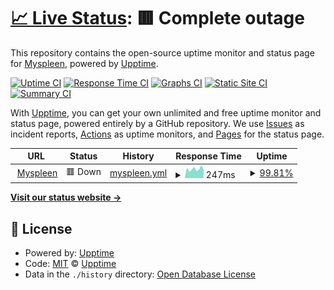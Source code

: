 # [📈 Live Status](https://hagabard.github.io/IsMyspleenDown/): <!--live status--> **🟥 Complete outage**

This repository contains the open-source uptime monitor and status page for [Myspleen](https://hagabard.github.io/IsMyspleenDown/), powered by [Upptime](https://github.com/upptime/upptime).

[![Uptime CI](https://github.com/Hagabard/IsMyspleenDown/workflows/Uptime%20CI/badge.svg)](https://github.com/Hagabard/IsMyspleenDown/actions?query=workflow%3A%22Uptime+CI%22)
[![Response Time CI](https://github.com/Hagabard/IsMyspleenDown/workflows/Response%20Time%20CI/badge.svg)](https://github.com/Hagabard/IsMyspleenDown/actions?query=workflow%3A%22Response+Time+CI%22)
[![Graphs CI](https://github.com/Hagabard/IsMyspleenDown/workflows/Graphs%20CI/badge.svg)](https://github.com/Hagabard/IsMyspleenDown/actions?query=workflow%3A%22Graphs+CI%22)
[![Static Site CI](https://github.com/Hagabard/IsMyspleenDown/workflows/Static%20Site%20CI/badge.svg)](https://github.com/Hagabard/IsMyspleenDown/actions?query=workflow%3A%22Static+Site+CI%22)
[![Summary CI](https://github.com/Hagabard/IsMyspleenDown/workflows/Summary%20CI/badge.svg)](https://github.com/Hagabard/IsMyspleenDown/actions?query=workflow%3A%22Summary+CI%22)

With [Upptime](https://upptime.js.org), you can get your own unlimited and free uptime monitor and status page, powered entirely by a GitHub repository. We use [Issues](https://github.com/Hagabard/IsMyspleenDown/issues) as incident reports, [Actions](https://github.com/Hagabard/IsMyspleenDown/actions) as uptime monitors, and [Pages](https://hagabard.github.io/IsMyspleenDown/) for the status page.

<!--start: status pages-->
<!-- This summary is generated by Upptime (https://github.com/upptime/upptime) -->
<!-- Do not edit this manually, your changes will be overwritten -->
<!-- prettier-ignore -->
| URL | Status | History | Response Time | Uptime |
| --- | ------ | ------- | ------------- | ------ |
| <img alt="" src="https://icons.duckduckgo.com/ip3/www.myspleen.org.ico" height="13"> [Myspleen](https://www.myspleen.org/uptime.php) | 🟥 Down | [myspleen.yml](https://github.com/Hagabard/IsMyspleenDown/commits/HEAD/history/myspleen.yml) | <details><summary><img alt="Response time graph" src="./graphs/myspleen/response-time-week.png" height="20"> 247ms</summary><br><a href="https://status.myspleen.org/history/myspleen"><img alt="Response time 767" src="https://img.shields.io/endpoint?url=https%3A%2F%2Fraw.githubusercontent.com%2FHagabard%2FIsMyspleenDown%2FHEAD%2Fapi%2Fmyspleen%2Fresponse-time.json"></a><br><a href="https://status.myspleen.org/history/myspleen"><img alt="24-hour response time 217" src="https://img.shields.io/endpoint?url=https%3A%2F%2Fraw.githubusercontent.com%2FHagabard%2FIsMyspleenDown%2FHEAD%2Fapi%2Fmyspleen%2Fresponse-time-day.json"></a><br><a href="https://status.myspleen.org/history/myspleen"><img alt="7-day response time 247" src="https://img.shields.io/endpoint?url=https%3A%2F%2Fraw.githubusercontent.com%2FHagabard%2FIsMyspleenDown%2FHEAD%2Fapi%2Fmyspleen%2Fresponse-time-week.json"></a><br><a href="https://status.myspleen.org/history/myspleen"><img alt="30-day response time 294" src="https://img.shields.io/endpoint?url=https%3A%2F%2Fraw.githubusercontent.com%2FHagabard%2FIsMyspleenDown%2FHEAD%2Fapi%2Fmyspleen%2Fresponse-time-month.json"></a><br><a href="https://status.myspleen.org/history/myspleen"><img alt="1-year response time 741" src="https://img.shields.io/endpoint?url=https%3A%2F%2Fraw.githubusercontent.com%2FHagabard%2FIsMyspleenDown%2FHEAD%2Fapi%2Fmyspleen%2Fresponse-time-year.json"></a></details> | <details><summary><a href="https://status.myspleen.org/history/myspleen">99.81%</a></summary><a href="https://status.myspleen.org/history/myspleen"><img alt="All-time uptime 99.56%" src="https://img.shields.io/endpoint?url=https%3A%2F%2Fraw.githubusercontent.com%2FHagabard%2FIsMyspleenDown%2FHEAD%2Fapi%2Fmyspleen%2Fuptime.json"></a><br><a href="https://status.myspleen.org/history/myspleen"><img alt="24-hour uptime 100.00%" src="https://img.shields.io/endpoint?url=https%3A%2F%2Fraw.githubusercontent.com%2FHagabard%2FIsMyspleenDown%2FHEAD%2Fapi%2Fmyspleen%2Fuptime-day.json"></a><br><a href="https://status.myspleen.org/history/myspleen"><img alt="7-day uptime 99.81%" src="https://img.shields.io/endpoint?url=https%3A%2F%2Fraw.githubusercontent.com%2FHagabard%2FIsMyspleenDown%2FHEAD%2Fapi%2Fmyspleen%2Fuptime-week.json"></a><br><a href="https://status.myspleen.org/history/myspleen"><img alt="30-day uptime 99.91%" src="https://img.shields.io/endpoint?url=https%3A%2F%2Fraw.githubusercontent.com%2FHagabard%2FIsMyspleenDown%2FHEAD%2Fapi%2Fmyspleen%2Fuptime-month.json"></a><br><a href="https://status.myspleen.org/history/myspleen"><img alt="1-year uptime 99.91%" src="https://img.shields.io/endpoint?url=https%3A%2F%2Fraw.githubusercontent.com%2FHagabard%2FIsMyspleenDown%2FHEAD%2Fapi%2Fmyspleen%2Fuptime-year.json"></a></details>

<!--end: status pages-->

[**Visit our status website →**](https://hagabard.github.io/IsMyspleenDown/)

## 📄 License

- Powered by: [Upptime](https://github.com/upptime/upptime)
- Code: [MIT](./LICENSE) © [Upptime](https://upptime.js.org)
- Data in the `./history` directory: [Open Database License](https://opendatacommons.org/licenses/odbl/1-0/)
